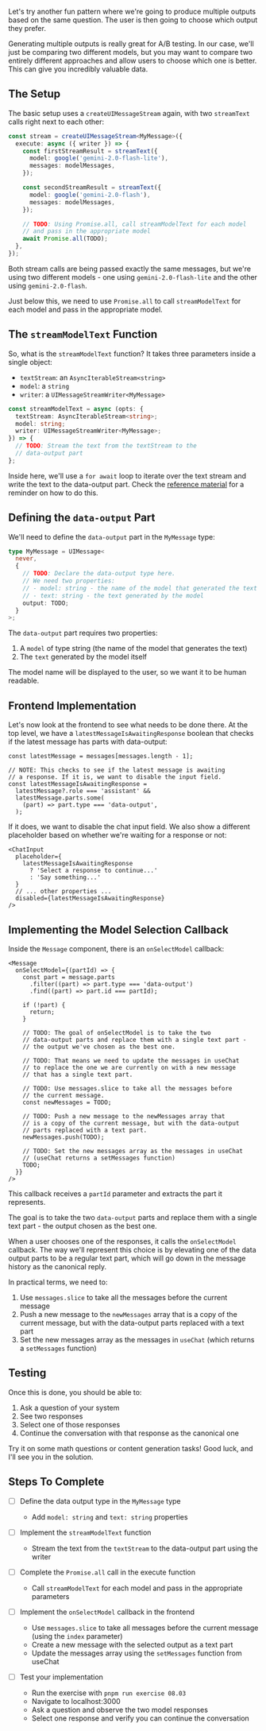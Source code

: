 Let's try another fun pattern where we're going to produce multiple outputs based on the same question. The user is then going to choose which output they prefer.

Generating multiple outputs is really great for A/B testing. In our case, we'll just be comparing two different models, but you may want to compare two entirely different approaches and allow users to choose which one is better. This can give you incredibly valuable data.

## The Setup

The basic setup uses a `createUIMessageStream` again, with two `streamText` calls right next to each other:

```ts
const stream = createUIMessageStream<MyMessage>({
  execute: async ({ writer }) => {
    const firstStreamResult = streamText({
      model: google('gemini-2.0-flash-lite'),
      messages: modelMessages,
    });

    const secondStreamResult = streamText({
      model: google('gemini-2.0-flash'),
      messages: modelMessages,
    });

    // TODO: Using Promise.all, call streamModelText for each model
    // and pass in the appropriate model
    await Promise.all(TODO);
  },
});
```

Both stream calls are being passed exactly the same messages, but we're using two different models - one using `gemini-2.0-flash-lite` and the other using `gemini-2.0-flash`.

Just below this, we need to use `Promise.all` to call `streamModelText` for each model and pass in the appropriate model.

## The `streamModelText` Function

So, what is the `streamModelText` function? It takes three parameters inside a single object:

- `textStream`: an `AsyncIterableStream<string>`
- `model`: a `string`
- `writer`: a `UIMessageStreamWriter<MyMessage>`

```ts
const streamModelText = async (opts: {
  textStream: AsyncIterableStream<string>;
  model: string;
  writer: UIMessageStreamWriter<MyMessage>;
}) => {
  // TODO: Stream the text from the textStream to the
  // data-output part
};
```

Inside here, we'll use a `for await` loop to iterate over the text stream and write the text to the data-output part. Check the [reference material](/exercises/99-reference/99.05-custom-data-parts-stream-to-frontend/explainer/readme.md) for a reminder on how to do this.

## Defining the `data-output` Part

We'll need to define the `data-output` part in the `MyMessage` type:

```ts
type MyMessage = UIMessage<
  never,
  {
    // TODO: Declare the data-output type here.
    // We need two properties:
    // - model: string - the name of the model that generated the text
    // - text: string - the text generated by the model
    output: TODO;
  }
>;
```

The `data-output` part requires two properties:

1. A `model` of type string (the name of the model that generates the text)
2. The `text` generated by the model itself

The model name will be displayed to the user, so we want it to be human readable.

## Frontend Implementation

Let's now look at the frontend to see what needs to be done there. At the top level, we have a `latestMessageIsAwaitingResponse` boolean that checks if the latest message has parts with data-output:

```tsx
const latestMessage = messages[messages.length - 1];

// NOTE: This checks to see if the latest message is awaiting
// a response. If it is, we want to disable the input field.
const latestMessageIsAwaitingResponse =
  latestMessage?.role === 'assistant' &&
  latestMessage.parts.some(
    (part) => part.type === 'data-output',
  );
```

If it does, we want to disable the chat input field. We also show a different placeholder based on whether we're waiting for a response or not:

```tsx
<ChatInput
  placeholder={
    latestMessageIsAwaitingResponse
      ? 'Select a response to continue...'
      : 'Say something...'
  }
  // ... other properties ...
  disabled={latestMessageIsAwaitingResponse}
/>
```

## Implementing the Model Selection Callback

Inside the `Message` component, there is an `onSelectModel` callback:

```tsx
<Message
  onSelectModel={(partId) => {
    const part = message.parts
      .filter((part) => part.type === 'data-output')
      .find((part) => part.id === partId);

    if (!part) {
      return;
    }

    // TODO: The goal of onSelectModel is to take the two
    // data-output parts and replace them with a single text part -
    // the output we've chosen as the best one.

    // TODO: That means we need to update the messages in useChat
    // to replace the one we are currently on with a new message
    // that has a single text part.

    // TODO: Use messages.slice to take all the messages before
    // the current message.
    const newMessages = TODO;

    // TODO: Push a new message to the newMessages array that
    // is a copy of the current message, but with the data-output
    // parts replaced with a text part.
    newMessages.push(TODO);

    // TODO: Set the new messages array as the messages in useChat
    // (useChat returns a setMessages function)
    TODO;
  }}
/>
```

This callback receives a `partId` parameter and extracts the part it represents.

The goal is to take the two `data-output` parts and replace them with a single text part - the output chosen as the best one.

When a user chooses one of the responses, it calls the `onSelectModel` callback. The way we'll represent this choice is by elevating one of the data output parts to be a regular text part, which will go down in the message history as the canonical reply.

In practical terms, we need to:

1. Use `messages.slice` to take all the messages before the current message
2. Push a new message to the `newMessages` array that is a copy of the current message, but with the data-output parts replaced with a text part
3. Set the new messages array as the messages in `useChat` (which returns a `setMessages` function)

## Testing

Once this is done, you should be able to:

1. Ask a question of your system
2. See two responses
3. Select one of those responses
4. Continue the conversation with that response as the canonical one

Try it on some math questions or content generation tasks! Good luck, and I'll see you in the solution.

## Steps To Complete

- [ ] Define the data output type in the `MyMessage` type
  - Add `model: string` and `text: string` properties

- [ ] Implement the `streamModelText` function
  - Stream the text from the `textStream` to the data-output part using the writer

- [ ] Complete the `Promise.all` call in the execute function
  - Call `streamModelText` for each model and pass in the appropriate parameters

- [ ] Implement the `onSelectModel` callback in the frontend
  - Use `messages.slice` to take all messages before the current message (using the `index` parameter)
  - Create a new message with the selected output as a text part
  - Update the messages array using the `setMessages` function from useChat

- [ ] Test your implementation
  - Run the exercise with `pnpm run exercise 08.03`
  - Navigate to localhost:3000
  - Ask a question and observe the two model responses
  - Select one response and verify you can continue the conversation
